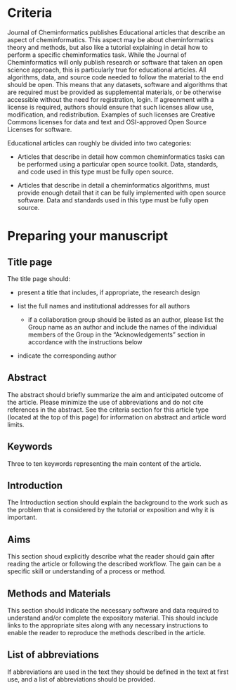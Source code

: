 # Criteria
Journal of Cheminformatics publishes Educational articles that describe an aspect of cheminformatics. This aspect may be about cheminformatics theory and methods, but also like a tutorial explaining in detail how to perform a specific cheminformatics task. While the Journal of Cheminformatics will only publish research or software that taken an open science approach, this is particularly true for educational articles. All algorithms, data, and source code needed to follow the material to the end should be open. This means that any datasets, software and algorithms that are required must be provided as supplemental materials, or be otherwise accessible without the need for registration, login. If agreenment with a license is required, authors should ensure that such licenses  allow use, modification, and redistribution. Examples of such licenses are Creative Commons licenses for data and text and OSI-approved Open Source Licenses for software.

Educational articles can roughly be divided into two categories:

* Articles that describe in detail how common cheminformatics tasks can be performed using a particular open source toolkit. Data, standards, and code used in this type must be fully open source.

* Articles that describe in detail a cheminformatics algorithms, must provide enough detail that it can be fully implemented with open source software. Data and standards used in this type must be fully open source.

# Preparing your manuscript

## Title page

The title page should:

* present a title that includes, if appropriate, the research design

* list the full names and institutional addresses for all authors​​​​​​​
    * if a collaboration group should be listed as an author, please list the Group name as an author and include the names of the individual members of the Group in the “Acknowledgements” section in accordance with the instructions below

* indicate the corresponding author

## Abstract

The abstract should briefly summarize the aim and anticipated outcome of the article. Please minimize the use of abbreviations and do not cite references in the abstract. See the criteria section for this article type (located at the top of this page) for information on abstract and article word limits.

## Keywords

Three to ten keywords representing the main content of the article.

## Introduction

The Introduction section should explain the background to the work such as the problem that is considered by the tutorial or exposition and why it is important.

## Aims

This section shoud explicitly describe what the reader should gain after reading the article or following the described workflow. The gain can be a specific skill or understanding of a process or method.

## Methods and Materials

This section should indicate the necessary software and data required to understand and/or complete the expository material. This should include links to the appropriate sites along with any necessary instructions to enable the reader to reproduce the methods described in the article.

## List of abbreviations

If abbreviations are used in the text they should be defined in the text at first use, and a list of abbreviations should be provided.

